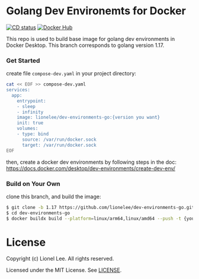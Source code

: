 # Golang Dev Environemts for Docker

[![CD status](https://github.com/lionelee/dev-environments-go/actions/workflows/cd.yml/badge.svg?branch=1.17)](https://github.com/lionelee/dev-environments-go/actions/workflows/cd.yml)
[![Docker Hub](https://img.shields.io/badge/docker_hub-dev--environments--go-blue?labelColor=31373F&logo=docker&logoColor=lightgrey)](https://hub.docker.com/repository/docker/lionelee/dev-environments-go)


This repo is used to build base image for golang dev environments in Docker Desktop. This branch corresponds to golang version 1.17.

### Get Started
create file `compose-dev.yaml` in your project directory:
``` bash
cat << EOF >> compose-dev.yaml
services:
  app:
    entrypoint:
    - sleep
    - infinity
    image: lionelee/dev-environments-go:{version you want}
    init: true
    volumes:
    - type: bind
      source: /var/run/docker.sock
      target: /var/run/docker.sock
EOF
```

then, create a docker dev environments by following steps in the doc:
https://docs.docker.com/desktop/dev-environments/create-dev-env/

### Build on Your Own
clone this branch, and build the image:
``` bash
$ git clone -b 1.17 https://github.com/lionelee/dev-environments-go.git
$ cd dev-environments-go
$ docker buildx build --platform=linux/arm64,linux/amd64 --push -t {your tag} .
```

# License
Copyright (c) Lionel Lee. All rights reserved.

Licensed under the MIT License. See [LICENSE](https://github.com/lionelee/dev-environments-go/blob/master/LICENSE).
